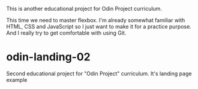 This is another educational project for Odin Project curriculum.

This time we need to master flexbox. I'm already somewhat familiar with HTML, CSS and JavaScript so I just want to make it for a practice purpose. And I really try to get comfortable with using Git.

# odin-landing-02
Second educational project for "Odin Project" curriculum. It's landing page example
